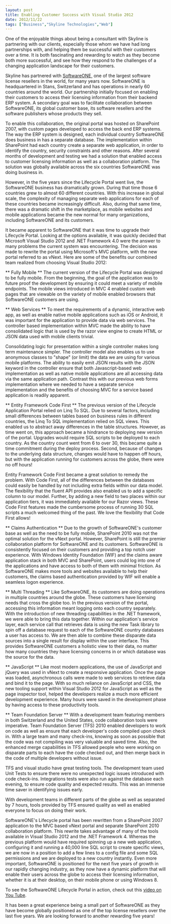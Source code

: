 ```yaml
---
layout: post
title: Enabling Customer Success with Visual Studio 2012
date: 2012/11/22
tags: ["Business","Skyline Technologies","Web"]
---
```


​One of the enjoyable things about being a consultant with Skyline is partnering with our clients, especially those whom we have had long partnerships with, and helping them be successful with their customers over a time. It is both fascinating and rewarding to watch as they become both more successful, and see how they respond to the challenges of a changing application landscape for their customers.

Skyline has partnered with [SoftwareONE,](http://www.softwareone.com/EN-US/Pages/Default.aspx) one of the largest software license resellers in the world, for many years now. SoftwareONE is headquartered in Stans, Switzerland and has operations in nearly 60 countries around the world. Our partnership initially focused on enabling their customers to access their licensing information from their backend ERP system. A secondary goal was to facilitate collaboration between SoftwareONE, its global customer base, its software resellers and the software publishers whose products they sell.

To enable this collaboration, the original portal was hosted on SharePoint 2007, with custom pages developed to access the back end ERP systems. The way the ERP system is designed, each individual country SoftwareONE does business in has a separate database. The implementation within SharePoint had each country create a separate web application, in order to identify the country, security constraints and other reasons. After several months of development and testing we had a solution that enabled access to customer licensing information as well as a collaboration platform. The solution was globally available across the six countries SoftwareONE was doing business in.

However, in the five years since the Lifecycle Portal went live, the SoftwareONE business has dramatically grown. During that time those 6 countries grew to almost 60 different countries. With this increase in global scale, the complexity of managing separate web applications for each of these countries became increasingly difficult. Also, during that same time, there was a dramatic shift in the marketplace, as mobile websites and mobile applications became the new normal for many organizations, including SoftwareONE and its customers.

It became apparent to SoftwareONE that it was time to upgrade their Lifecycle Portal. Looking at the options available, it was quickly decided that Microsoft Visual Studio 2012 and .NET Framework 4.0 were the answer to many problems the current system was encountering. The decision was made to rewrite the portal using Microsoft's MVC platform, with the new portal referred to as vNext. Here are some of the benefits our combined team realized from choosing Visual Studio 2012:

** Fully Mobile ** The current version of the Lifecycle Portal was designed to be fully mobile. From the beginning, the goal of the application was to future proof the development by ensuring it could meet a variety of mobile endpoints. The mobile views introduced in MVC 4 enabled custom web pages that are viewable on the variety of mobile enabled browsers that SoftwareONE customers are using.

** Web Services ** To meet the requirements of a dynamic, interactive web app, as well as enable native mobile applications such as iOS or Android, it was important for the application to provide data via web services. The controller based implementation within MVC made the ability to have consolidated logic that is used by the razor view engine to create HTML or JSON data used with mobile clients trivial.

Consolidating logic for presentation within a single controller makes long term maintenance simpler. The controller model also enables us to use anonymous classes to "shape" (or limit) the data we are using for various mobile platforms. The ability to easily emit JSON results with the JSON keyword in the controller ensure that both Javascript-based web implementation as well as native mobile applications are all accessing data via the same application path. Contrast this with our previous web forms implementation where we needed to have a separate service implementation and the benefits of choosing MVC for a service based application is readily apparent.

** Entity Framework Code First ** The previous version of the Lifecycle Application Portal relied on Linq To SQL. Due to several factors, including small differences between tables based on business rules in different countries, the Linq To SQL implementation relied on SQL views. This enabled us to abstract away differences in the table structures. However, as time went on, this approach became a hindrance to deploying new version of the portal. Upgrades would require SQL scripts to be deployed to each country. As the country count went from 6 to over 30, this became quite a time commitment during the deploy process. Second, because of changes to the underlying data structure, changes would have to happen off hours, but with the application running for customers across the globe, there were no off hours!

Entity Framework Code First became a great solution to remedy the problem. With Code First, all of the differences between the databases could easily be handled by not including extra fields within our data model. The flexibility that the fluent API provides also enabled us to add a specific column to our model. Further, by adding a new field to two places within our application tiers, it was immediately available for our Razor views. These Code First features made the cumbersome process of running 30 SQL scripts a much welcomed thing of the past. We love the flexibility that Code First allows!

** Claims Authentication ** Due to the growth of SoftwareONE's customer base as well as the need to be fully mobile, SharePoint 2010 was not the optimal solution for the vNext portal. However, SharePoint is still the premier collaboration platform for SoftwareONE and its customers. SoftwareONE is consistently focused on their customers and providing a top notch user experience. With Windows Identity Foundation (WIF) and the claims aware application stack in both MVC and SharePoint, users could log into one of the applications and have access to both of them with minimal friction. As SoftwareONE makes more tools and websites available to help their customers, the claims based authentication provided by WIF will enable a seamless logon experience.

** Multi Threading ** Like SoftwareONE, its customers are doing operations in multiple countries around the globe. These customers have licensing needs that cross the globe too. In the previous version of the portal, accessing this information meant logging onto each country separately. With the introduction of new threading capabilities in the .NET framework, we were able to bring this data together. Within our application's service layer, each service call that retrieves data is using the new Task library to spin off a database request to each of the SoftwareONE country databases a user has access to. We are then able to combine these disparate data sources into a single result for display within the user interface. This provides SoftwareONE customers a holistic view to their data, no matter how many countries they have licensing concerns in or which database was the source for the data.

** JavaScript ** Like most modern applications, the use of JavaScript and jQuery was used in vNext to create a responsive application. Once the page was loaded, asynchronous calls were made to web services to retrieve data and bind it to the page. With so much reliance on JavaScript and CSS, the new tooling support within Visual Studio 2012 for JavaScript as well as the page inspector tool, helped the developers realize a much more efficient development experience. Many hours were saved in the development phase by having access to these productivity tools.

** Team Foundation Server ** With a development team featuring members in both Switzerland and the United States, code collaboration tools were imperative. Team Foundation Server (TFS) 2010 enabled developers to work on code as well as ensure that each developer's code compiled upon check in. With a large team and many check-ins, knowing as soon as possible that the code was not compiling was very valuable and saved time. Also, the enhanced merge capabilities in TFS allowed people who were working on disparate parts to each have the code checked out, and then merge back in the code of multiple developers without issue.

TFS and visual studio have great testing tools. The development team used Unit Tests to ensure there were no unexpected logic issues introduced with code check-ins. Integrations tests were also run against the database each evening, to ensure code quality and expected results. This was an immense time saver in identifying issues early.

With development teams in different parts of the globe as well as separated by 7 hours, tools provided by TFS ensured quality as well as enabled everyone to focus on doing their work.

SoftwareONE's Lifecycle portal has been rewritten from a SharePoint 2007 application to the MVC based vNext portal and separate SharePoint 2010 collaboration platform. This rewrite takes advantage of many of the tools available in Visual Studio 2012 and the .NET Framework 4\. Whereas the previous platform would have required spinning up a new web application, configuring it and running a 40,000 line SQL script to create specific views, we are now in a position to add a few lines to a config file and some SQL permissions and we are deployed to a new country instantly. Even more important, SoftwareONE is positioned for the next five years of growth in our rapidly changing industry, as they now have a dynamic platform that will enable their users across the globe to access their licensing information, whether it is at their desktop, on their mobile phone or using Windows 8.

To see the SoftwareONE Lifecycle Portal in action, check out this [video on You Tube](http://www.youtube.com/watch?v=OoxJ1BA_GBk&feature=plcp).

It has been a great experience being a small part of SoftwareONE as they have become globally positioned as one of the top license resellers over the last five years. We are looking forward to another rewarding five years!
